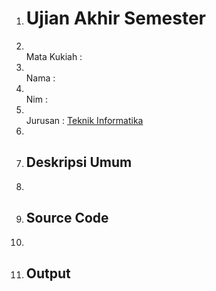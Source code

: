 1.  # Ujian Akhir Semester
2.  <br>Mata Kukiah :
3.  <br>Nama :
4.  <br>Nim :
5.  <br>Jurusan : [Teknik Informatika](http://if.uinsgd) 
6.
7.  ## Deskripsi Umum
8.
9.  ## Source Code
10.
11. ## Output



